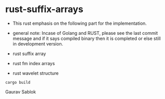 # rust-suffix-arrays

 - This rust emphasis on the following part for the implementation. 
 - general note: Incase of Golang and RUST, please see the last commit message and if it says compiled binary then it is completed or else still in development version.
 

 - rust suffix array 
 - rust fm index arrays
 - rust wavelet structure

 ```
 cargo build 
 
 ```
 

 Gaurav Sablok 
